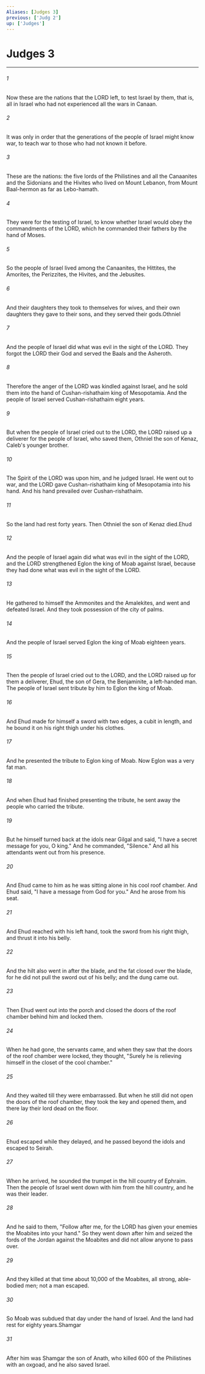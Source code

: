 ```yaml
---
Aliases: [Judges 3]
previous: ['Judg 2']
up: ['Judges']
---
```

# Judges 3

***

 

###### 1 
Now these are the nations that the LORD left, to test Israel by them, that is, all in Israel who had not experienced all the wars in Canaan. 
 

###### 2 
It was only in order that the generations of the people of Israel might know war, to teach war to those who had not known it before. 
 

###### 3 
These are the nations: the five lords of the Philistines and all the Canaanites and the Sidonians and the Hivites who lived on Mount Lebanon, from Mount Baal-hermon as far as Lebo-hamath. 
 

###### 4 
They were for the testing of Israel, to know whether Israel would obey the commandments of the LORD, which he commanded their fathers by the hand of Moses. 
 

###### 5 
So the people of Israel lived among the Canaanites, the Hittites, the Amorites, the Perizzites, the Hivites, and the Jebusites. 
 

###### 6 
And their daughters they took to themselves for wives, and their own daughters they gave to their sons, and they served their gods.Othniel
 
 

###### 7 
And the people of Israel did what was evil in the sight of the LORD. They forgot the LORD their God and served the Baals and the Asheroth. 
 

###### 8 
Therefore the anger of the LORD was kindled against Israel, and he sold them into the hand of Cushan-rishathaim king of Mesopotamia. And the people of Israel served Cushan-rishathaim eight years. 
 

###### 9 
But when the people of Israel cried out to the LORD, the LORD raised up a deliverer for the people of Israel, who saved them, Othniel the son of Kenaz, Caleb's younger brother. 
 

###### 10 
The Spirit of the LORD was upon him, and he judged Israel. He went out to war, and the LORD gave Cushan-rishathaim king of Mesopotamia into his hand. And his hand prevailed over Cushan-rishathaim. 
 

###### 11 
So the land had rest forty years. Then Othniel the son of Kenaz died.Ehud
 
 

###### 12 
And the people of Israel again did what was evil in the sight of the LORD, and the LORD strengthened Eglon the king of Moab against Israel, because they had done what was evil in the sight of the LORD. 
 

###### 13 
He gathered to himself the Ammonites and the Amalekites, and went and defeated Israel. And they took possession of the city of palms. 
 

###### 14 
And the people of Israel served Eglon the king of Moab eighteen years.
 
 

###### 15 
Then the people of Israel cried out to the LORD, and the LORD raised up for them a deliverer, Ehud, the son of Gera, the Benjaminite, a left-handed man. The people of Israel sent tribute by him to Eglon the king of Moab. 
 

###### 16 
And Ehud made for himself a sword with two edges, a cubit in length, and he bound it on his right thigh under his clothes. 
 

###### 17 
And he presented the tribute to Eglon king of Moab. Now Eglon was a very fat man. 
 

###### 18 
And when Ehud had finished presenting the tribute, he sent away the people who carried the tribute. 
 

###### 19 
But he himself turned back at the idols near Gilgal and said, "I have a secret message for you, O king." And he commanded, "Silence." And all his attendants went out from his presence. 
 

###### 20 
And Ehud came to him as he was sitting alone in his cool roof chamber. And Ehud said, "I have a message from God for you." And he arose from his seat. 
 

###### 21 
And Ehud reached with his left hand, took the sword from his right thigh, and thrust it into his belly. 
 

###### 22 
And the hilt also went in after the blade, and the fat closed over the blade, for he did not pull the sword out of his belly; and the dung came out. 
 

###### 23 
Then Ehud went out into the porch and closed the doors of the roof chamber behind him and locked them.
 
 

###### 24 
When he had gone, the servants came, and when they saw that the doors of the roof chamber were locked, they thought, "Surely he is relieving himself in the closet of the cool chamber." 
 

###### 25 
And they waited till they were embarrassed. But when he still did not open the doors of the roof chamber, they took the key and opened them, and there lay their lord dead on the floor.
 
 

###### 26 
Ehud escaped while they delayed, and he passed beyond the idols and escaped to Seirah. 
 

###### 27 
When he arrived, he sounded the trumpet in the hill country of Ephraim. Then the people of Israel went down with him from the hill country, and he was their leader. 
 

###### 28 
And he said to them, "Follow after me, for the LORD has given your enemies the Moabites into your hand." So they went down after him and seized the fords of the Jordan against the Moabites and did not allow anyone to pass over. 
 

###### 29 
And they killed at that time about 10,000 of the Moabites, all strong, able-bodied men; not a man escaped. 
 

###### 30 
So Moab was subdued that day under the hand of Israel. And the land had rest for eighty years.Shamgar
 
 

###### 31 
After him was Shamgar the son of Anath, who killed 600 of the Philistines with an oxgoad, and he also saved Israel.
 
